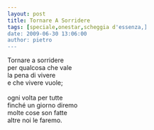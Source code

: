```yaml
---
layout: post
title: Tornare A Sorridere
tags: [speciale,onestar,scheggia d'essenza,]
date: 2009-06-30 13:06:00
author: pietro
---
```

Tornare a sorridere<br/>per qualcosa che vale<br/>la pena di vivere<br/>e che vivere vuole;<br/><br/>ogni volta per tutte<br/>finché un giorno diremo<br/>molte cose son fatte<br/>altre noi le faremo.
